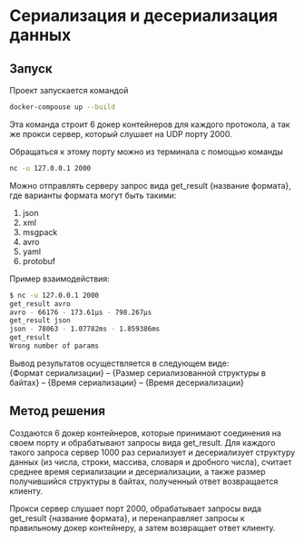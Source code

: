 # Сериализация и десериализация данных

## Запуск

Проект запускается командой
```bash
docker-compouse up --build
```
Эта команда строит 6 докер контейнеров для каждого протокола, а так же прокси сервер, который слушает на UDP порту 2000.

Обращаться к этому порту можно из терминала с помощью команды 
```bash
nc -u 127.0.0.1 2000
```
Можно отправлять серверу запрос вида get_result {название формата}, где варианты формата могут быть такими:
1) json
2) xml
3) msgpack
4) avro
5) yaml
6) protobuf

Пример взаимодействия:
```bash
$ nc -u 127.0.0.1 2000
get_result avro
avro - 66176 - 173.61µs - 798.267µs
get_result json
json - 78063 - 1.07782ms - 1.859386ms
get_result
Wrong number of params
```

Вывод результатов осуществляется в следующем виде:\
{Формат сериализации} – {Размер сериализованной структуры в байтах} – {Время сериализации} – {Время десериализации}

## Метод решения

Создаются 6 докер контейнеров, которые принимают соединения на своем порту и обрабатывают запросы вида get_result. Для каждого такого запроса сервер 1000 раз сериализует и десериализует структуру данных (из числа, строки, массива, словаря и дробного числа), считает среднее время сериализации и десериализации, а также размер получившийся структуры в байтах, полученный ответ возвращается клиенту.

Прокси сервер слушает порт 2000, обрабатывает запросы вида get_result {название формата}, и перенаправляет запросы к правильному докер контейнеру, а затем возвращает ответ клиенту.

